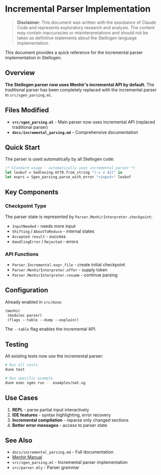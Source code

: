 # Incremental Parser Implementation

> **Disclaimer**: This document was written with the assistance of Claude Code and represents exploratory research and analysis. The content may contain inaccuracies or misinterpretations and should not be taken as definitive statements about the Stellogen language implementation.

This document provides a quick reference for the incremental parser implementation in Stellogen.

## Overview

**The Stellogen parser now uses Menhir's incremental API by default.** The traditional parser has been completely replaced with the incremental parser in `src/sgen_parsing.ml`.

## Files Modified

- **`src/sgen_parsing.ml`** - Main parser now uses incremental API (replaced traditional parser)
- **`docs/incremental_parsing.md`** - Comprehensive documentation

## Quick Start

The parser is used automatically by all Stellogen code:

```ocaml
(* Standard usage - automatically uses incremental parser *)
let lexbuf = Sedlexing.Utf8.from_string "(:= x 42)" in
let exprs = Sgen_parsing.parse_with_error "<input>" lexbuf
```

## Key Components

### Checkpoint Type
The parser state is represented by `Parser.MenhirInterpreter.checkpoint`:
- `InputNeeded` - needs more input
- `Shifting` / `AboutToReduce` - internal states
- `Accepted result` - success
- `HandlingError` / `Rejected` - errors

### API Functions
- `Parser.Incremental.expr_file` - create initial checkpoint
- `Parser.MenhirInterpreter.offer` - supply token
- `Parser.MenhirInterpreter.resume` - continue parsing

## Configuration

Already enabled in `src/dune`:
```lisp
(menhir
 (modules parser)
 (flags --table --dump --explain))
```

The `--table` flag enables the incremental API.

## Testing

All existing tests now use the incremental parser:

```bash
# Run all tests
dune test

# Run specific example
dune exec sgen run -- examples/nat.sg
```

## Use Cases

1. **REPL** - parse partial input interactively
2. **IDE features** - syntax highlighting, error recovery
3. **Incremental compilation** - reparse only changed sections
4. **Better error messages** - access to parser state

## See Also

- `docs/incremental_parsing.md` - Full documentation
- [Menhir Manual](https://gallium.inria.fr/~fpottier/menhir/manual.html)
- `src/sgen_parsing.ml` - Incremental parser implementation
- `src/parser.mly` - Parser grammar
